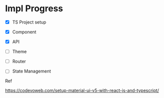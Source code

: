 
# Impl Progress

- [X] TS Project setup

- [X] Component

- [X] API

- [ ] Theme

- [ ] Router

- [ ] State Management


Ref

https://codevoweb.com/setup-material-ui-v5-with-react-js-and-typescript/